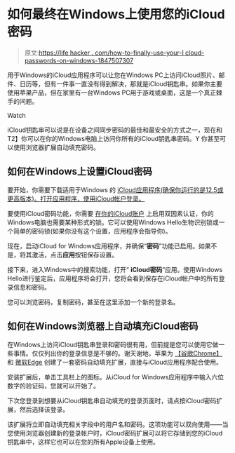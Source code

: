 # 如何最终在Windows上使用您的iCloud密码

> 原文:[https://life hacker . com/how-to-finally-use-your-I cloud-passwords-on-windows-1847507307](https://lifehacker.com/how-to-finally-use-your-icloud-passwords-on-windows-1847507307)

用于Windows的iCloud应用程序可以让您在Windows PC上访问iCloud照片、邮件、日历等，但有一件事一直没有得到解决，那就是iCloud钥匙串。如果你主要使用苹果产品，但在家里有一台Windows PC用于游戏或桌面，这是一个真正棘手的问题。

Watch

iCloud钥匙串可以说是在设备之间同步密码的最佳和最安全的方式之一，现在和T2】你可以在你的Windows电脑上访问你所有的iCloud钥匙串密码。Y 你甚至可以使用浏览器扩展自动填充密码。

## 如何在Windows上设置iCloud密码

要开始，你需要下载适用于Windows 的 [iCloud应用程序(确保你运行的是12.5或更高版本)。打开应用程序，使用iCloud帐户登录。](https://www.microsoft.com/en-us/p/icloud/9pktq5699m62?rtc=1&activetab=pivot:overviewtab)

要使用iCloud密码功能，你需要 [在你的iCloud账户](https://support.apple.com/en-gb/HT204915) 上启用双因素认证，你的Windows电脑也需要某种形式的锁。它可以使用Windows Hello生物识别锁或一个简单的密码锁(如果你没有这个设置，应用程序会指导你)。

现在，启动iCloud for Windows应用程序，并确保“**密码**”功能已启用。如果不是，将其激活，点击**应用**按钮保存设置。

接下来，进入Windows中的搜索功能，打开“ **iCloud密码**”应用。使用Windows Hello进行鉴定后，应用程序将会打开，您将会看到保存在iCloud帐户中的所有登录信息和密码。

您可以浏览密码，复制密码，甚至在这里添加一个新的登录名。

## 如何在Windows浏览器上自动填充iCloud密码

在Windows上访问iCloud钥匙串登录和密码很有用，但前提是您可以使用它做一些事情。仅仅列出你的登录信息是不够的。谢天谢地，苹果为 [【谷歌Chrome】](https://chrome.google.com/webstore/detail/icloud-passwords/pejdijmoenmkgeppbflobdenhhabjlaj)和 [微软Edge](https://microsoftedge.microsoft.com/addons/detail/icloud-passwords/mfbcdcnpokpoajjciilocoachedjkima) 创建了一套密码自动填充扩展，直接与iCloud应用程序配合使用。

安装扩展后，单击工具栏上的图标。从iCloud for Windows应用程序中输入六位数字的验证码，您就可以开始了。

下次您登录到想要从iCloud钥匙串自动填充的登录页面时，请点按iCloud密码扩展，然后选择该登录。

该扩展将立即自动填充相关字段中的用户名和密码。这项功能可以双向使用——当您使用浏览器创建新的登录帐户时，iCloud密码扩展可以将它存储到您的iCloud钥匙串中，这样它也可以在您的所有Apple设备上使用。